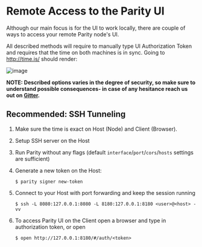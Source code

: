 # Remote Access to the Parity UI

Although our main focus is for the UI to work locally, there are couple of ways to access your remote Parity node's UI.

All described methods will require to manually type UI Authorization Token and requires that the time on both machines is in sync. Going to http://time.is/ should render:

![image](https://cloud.githubusercontent.com/assets/138296/19265409/5e4a89ce-8fa5-11e6-8ec6-6c72c138ee48.png)
   

**NOTE: Described options varies in the degree of security, so make sure to understand possible consequences- in case of any hesitance reach us out on [Gitter](https://gitter.im/ethcore/parity).**


## Recommended: SSH Tunneling

1. Make sure the time is exact on Host (Node) and Client (Browser).
1. Setup SSH server on the Host
1. Run Parity without any flags (default `interface`/`port`/`cors`/`hosts` settings are sufficient)
1. Generate a new token on the Host:

   ```
   $ parity signer new-token
   ```
1. Connect to your Host with port forwarding and keep the session running

   ```
   $ ssh -L 8080:127.0.0.1:8080 -L 8180:127.0.0.1:8180 <user>@<host> -vv
   ```
1. To access Parity UI on the Client open a browser and type in authorization token, or open

   ```
   $ open http://127.0.0.1:8180/#/auth/<token>
   ```